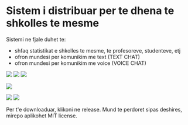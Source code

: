 # Sistem i distribuar per te dhena te shkolles te mesme

Sistemi ne fjale duhet te:
  - shfaq statistikat e shkolles te mesme, te profesoreve, studenteve, etj
  - ofron mundesi per komunikim me text (TEXT CHAT)
  - ofron mundesi per komunikim me voice (VOICE CHAT)
  
  
[![](https://img.shields.io/badge/Author-Agon%20Hoxha-black.svg)](https://www.github.com/460N1/)
![](https://img.shields.io/badge/Deadline-24/06/2019-yellow.svg) ![](https://img.shields.io/badge/Status-DONE-cream.svg)

[![](https://img.shields.io/github/license/IceWall-Inc/DSProject.svg)](https://github.com/IceWall-Inc/DSProject/blob/master/LICENSE)

[![](https://img.shields.io/github/release/IceWall-Inc/DSProject.svg)](https://github.com/IceWall-Inc/DSProject/releases/download/0.1/server_client.zip)
[![](https://img.shields.io/github/languages/top/IceWall-Inc/DSProject.svg)](https://en.wikipedia.org/wiki/Java_(programming_language))

Per t'e downloaduar, klikoni ne release. Mund te perdoret sipas deshires, mirepo aplikohet MIT license.

